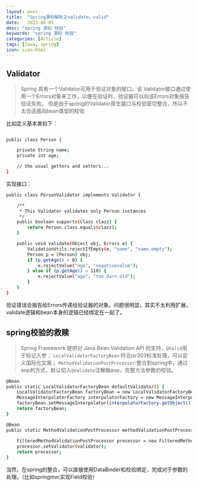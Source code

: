 ```yaml
---
layout: post
title:  "Spring源码解析之validate，valid"
date:   2023-06-05
desc: "spring 源码 校验"
keywords: "spring 源码 校验"
categories: [Article]
tags: [Java, spring]
icon: icon-html
---
```


## Validator

>Spring 具有一个Validator可用于验证对象的接口。该 Validator接口通过使用一个Errors对象来工作，以便在验证时，验证器可以向该Errors对象报告验证失败。
>但是由于spring的Validator原生接口与校验密切整合，所以不太合适面向bean类型的校验

比如定义基本类如下：
```sh

public class Person {

	private String name;
	private int age;

	// the usual getters and setters...
}

```
实现接口：
```sh
public class PersonValidator implements Validator {

	/**
	 * This Validator validates only Person instances
	 */
	public boolean supports(Class clazz) {
		return Person.class.equals(clazz);
	}

	public void validate(Object obj, Errors e) {
		ValidationUtils.rejectIfEmpty(e, "name", "name.empty");
		Person p = (Person) obj;
		if (p.getAge() < 0) {
			e.rejectValue("age", "negativevalue");
		} else if (p.getAge() > 110) {
			e.rejectValue("age", "too.darn.old");
		}
	}
}
```
验证错误会报告给Errors传递给验证器的对象。问题很明显，其实不太利用扩展，validate逻辑和bean本身的逻辑已经绑定在一起了。

## spring校验的救赎
>Spring Framework 提供对 Java Bean Validation API 的支持，`@Valid`用于标记入参；
>`LocalValidatorFactoryBean`:符合jsr303标准处理，可以定义国际化文案；
>`MethodValidationPostProcessor`:整合到spring中，通过aop的方式，默认切入`@Validate`注解做aop，完整方法参数的校验。

```sh
@Bean
public static LocalValidatorFactoryBean defaultValidator() {
    LocalValidatorFactoryBean factoryBean = new LocalValidatorFactoryBean();
    MessageInterpolatorFactory interpolatorFactory = new MessageInterpolatorFactory();
    factoryBean.setMessageInterpolator(interpolatorFactory.getObject());
    return factoryBean;
}

@Bean
public static MethodValidationPostProcessor methodValidationPostProcessor(Environment environment,
                                                                            @Lazy Validator validator, ObjectProvider<MethodValidationExcludeFilter> excludeFilters) {
    FilteredMethodValidationPostProcessor processor = new FilteredMethodValidationPostProcessor(excludeFilters.orderedStream());
    processor.setValidator(validator);
    return processor;
}
```

当然，在spring的整合，可以直接使用DataBinder和校验绑定，完成对于参数的处理。（比如springmvc实现Field校验）
